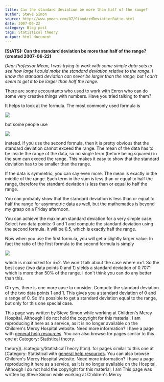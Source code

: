 ```yaml
---
title: Can the standard deviation be more than half of the range?
author: Steve Simon
source: http://www.pmean.com/07/StandardDeviationRatio.html
date: 2007-06-22
category: Blog post
tags: Statistical theory
output: html_document
---
```

**[StATS]:** **Can the standard deviation be more
than half of the range? (created 2007-06-22)**

*Dear Professor Mean, I was trying to work with some simple data sets to
see how large I could make the standard deviation relative to the range.
I know the standard deviation can never be larger than the range, but I
can't seem to get it to be larger than half the range.*

There are some accountants who used to work with Enron who can do some
very creative things with numbers. Have you tried talking to them?

It helps to look at the formula. The most commonly used formula is

![](../../../web/images/07/StandardDeviationRatio01.gif)

but some people use

![](../../../web/images/07/StandardDeviationRatio02.gif)

instead. If you use the second formula, then it is pretty obvious that
the standard deviation cannot exceed the range. The mean of the data has
to be inside the range of the data, so no single term (before being
squared) in the sum can exceed the range. This makes it easy to show
that the standard deviation has to be smaller than the range.

If the data is symmetric, you can say even more. The mean is exactly in
the middle of the range. Each term in the sum is less than or equal to
half the range, therefore the standard deviation is less than or equal
to half the range.

You can probably show that the standard deviation is less than or equal
to half the range for asymmetric data as well, but the mathematics is
beyond my grasp on a Friday afternoon.

You can achieve the maximum standard deviation for a very simple case.
Select two data points: 0 and 1 and compute the standard deviation using
the second formula. It will be 0.5, which is exactly half the range.

Now when you use the first formula, you will get a slightly larger
value. In fact the ratio of the first formula to the second formula is
simply

![](../../../web/images/07/StandardDeviationRatio03.gif)

which is maximized for n=2. We won't talk about the case where n=1. So
the best case (two data points 0 and 1) yields a standard deviation of
0.7071 which is more than 50% of the range. I don't think you can do
any better than this.

Oh yes, there is one more case to consider. Compute the standard
deviation of the two data points 1 and 1. This gives you a standard
deviation of 0 and a range of 0. So it's possible to get a standard
deviation equal to the range, but only for this one special case.

This page was written by Steve Simon while working at Children's Mercy
Hospital. Although I do not hold the copyright for this material, I am
reproducing it here as a service, as it is no longer available on the
Children's Mercy Hospital website. Need more information? I have a page
with [general help resources](../GeneralHelp.html). You can also browse
for pages similar to this one at [Category: Statistical
theory](../category/StatisticalTheory.html).
<!---More--->
theory](../category/StatisticalTheory.html).
for pages similar to this one at [Category: Statistical
with [general help resources](../GeneralHelp.html). You can also browse
Children's Mercy Hospital website. Need more information? I have a page
reproducing it here as a service, as it is no longer available on the
Hospital. Although I do not hold the copyright for this material, I am
This page was written by Steve Simon while working at Children's Mercy

<!---Do not use
**[StATS]:** **Can the standard deviation be more
This page was written by Steve Simon while working at Children's Mercy
Hospital. Although I do not hold the copyright for this material, I am
reproducing it here as a service, as it is no longer available on the
Children's Mercy Hospital website. Need more information? I have a page
with [general help resources](../GeneralHelp.html). You can also browse
for pages similar to this one at [Category: Statistical
theory](../category/StatisticalTheory.html).
--->

